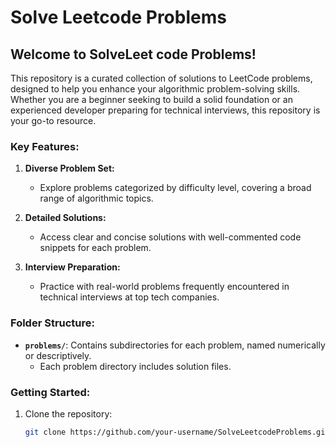 # Solve Leetcode Problems

## Welcome to SolveLeet code Problems!

This repository is a curated collection of solutions to LeetCode problems, designed to help you enhance your algorithmic problem-solving skills. Whether you are a beginner seeking to build a solid foundation or an experienced developer preparing for technical interviews, this repository is your go-to resource.

### Key Features:

1. **Diverse Problem Set:**
   - Explore problems categorized by difficulty level, covering a broad range of algorithmic topics.

2. **Detailed Solutions:**
   - Access clear and concise solutions with well-commented code snippets for each problem.

3. **Interview Preparation:**
   - Practice with real-world problems frequently encountered in technical interviews at top tech companies.

### Folder Structure:

- **`problems/`**: Contains subdirectories for each problem, named numerically or descriptively.
  - Each problem directory includes solution files.

### Getting Started:

1. Clone the repository:

   ```bash
   git clone https://github.com/your-username/SolveLeetcodeProblems.git
